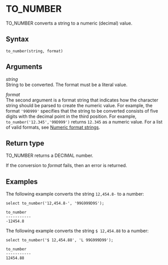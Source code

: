 # TO\_NUMBER<a name="r_TO_NUMBER"></a>

TO\_NUMBER converts a string to a numeric \(decimal\) value\. 

## Syntax<a name="r_TO_NUMBER-synopsis"></a>

```
to_number(string, format)
```

## Arguments<a name="r_TO_NUMBER-arguments"></a>

 *string*   
String to be converted\. The format must be a literal value\. 

 *format*   
The second argument is a format string that indicates how the character string should be parsed to create the numeric value\. For example, the format `'99D999'` specifies that the string to be converted consists of five digits with the decimal point in the third position\. For example, `to_number('12.345','99D999')` returns `12.345` as a numeric value\. For a list of valid formats, see [ Numeric format strings](r_Numeric_formating.md)\. 

## Return type<a name="r_TO_NUMBER-return-type"></a>

TO\_NUMBER returns a DECIMAL number\. 

If the conversion to *format* fails, then an error is returned\. 

## Examples<a name="r_TO_NUMBER-examples"></a>

The following example converts the string `12,454.8-` to a number: 

```
select to_number('12,454.8-', '99G999D9S');

to_number
-----------
-12454.8
```

The following example converts the string `$ 12,454.88` to a number: 

```
select to_number('$ 12,454.88', 'L 99G999D99');

to_number
-----------
12454.88
```